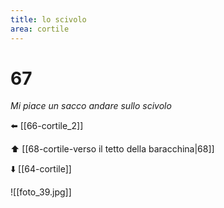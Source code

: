 ```yaml
---
title: lo scivolo
area: cortile
---
```

# 67
_Mi piace un sacco andare sullo scivolo_

⬅️ [[66-cortile_2]]

⬆️ [[68-cortile-verso il tetto della baracchina|68]]

⬇️ [[64-cortile]]

![[foto_39.jpg]]